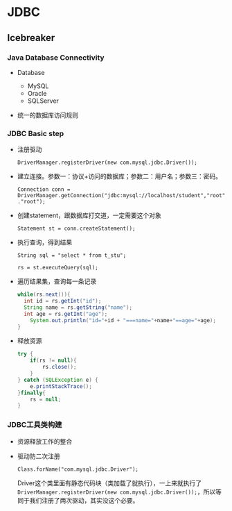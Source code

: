 # JDBC

## Icebreaker

### Java Database Connectivity

+ Database
  - MySQL
  - Oracle
  - SQLServer

+ 统一的数据库访问规则

### JDBC Basic step

+ 注册驱动

  `DriverManager.registerDriver(new com.mysql.jdbc.Driver());`

+ 建立连接。参数一：协议+访问的数据库；参数二：用户名；参数三：密码。

  `Connection conn = DriverManager.getConnection("jdbc:mysql://localhost/student","root"."root");`

+ 创建statement，跟数据库打交道，一定需要这个对象

  `Statement st = conn.createStatement();`

+ 执行查询，得到结果

  `String sql = "select * from t_stu";`

  `rs = st.executeQuery(sql);`

+ 遍历结果集，查询每一条记录

  ```java
  while(rs.next()){
  	int id = rs.getInt("id");
  	String name = rs.getString("name");
  	int age = rs.getInt("age");
      System.out.println("id="+id + "===name="+name+"==age="+age);			
  }
  ```

+ 释放资源

  ```java
  try {
      if(rs != null){
          rs.close();
      }
  } catch (SQLException e) {
      e.printStackTrace();
  }finally{
      rs = null;
  }
  ```

### JDBC工具类构建

+ 资源释放工作的整合

+ 驱动防二次注册

  `Class.forName("com.mysql.jdbc.Driver");`

  Driver这个类里面有静态代码块（类加载了就执行），一上来就执行了`DriverManager.registerDriver(new com.mysql.jdbc.Driver());`，所以等同于我们注册了两次驱动，其实没这个必要。